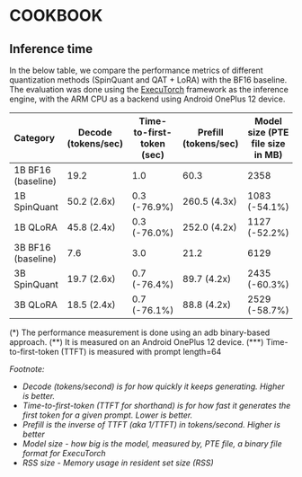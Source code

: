 # COOKBOOK

## Inference time

In the below table, we compare the performance metrics of different quantization methods (SpinQuant and QAT \+ LoRA) with the BF16 baseline. The evaluation was done using the [ExecuTorch](https://github.com/pytorch/executorch) framework as the inference engine, with the ARM CPU as a backend using Android OnePlus 12 device.

| Category | Decode (tokens/sec)  | Time-to-first-token (sec) | Prefill (tokens/sec) | Model size (PTE file size in MB) | Memory size (RSS in MB) |
| :---- | ----- | ----- | ----- | ----- | ----- |
| 1B BF16 (baseline) | 19.2 | 1.0 | 60.3 | 2358 | 3,185 |
| 1B SpinQuant | 50.2 (2.6x) | 0.3 (-76.9%) | 260.5 (4.3x) | 1083 (-54.1%) | 1,921 (-39.7%) |
| 1B QLoRA | 45.8 (2.4x) | 0.3 (-76.0%) | 252.0 (4.2x) | 1127 (-52.2%) | 2,255 (-29.2%) |
| 3B BF16 (baseline) | 7.6 | 3.0 | 21.2 | 6129 | 7,419 |
| 3B SpinQuant | 19.7 (2.6x) | 0.7 (-76.4%) | 89.7 (4.2x) | 2435 (-60.3%) | 3,726 (-49.8%) |
| 3B QLoRA | 18.5 (2.4x) | 0.7 (-76.1%) | 88.8 (4.2x) | 2529 (-58.7%) | 4,060 (-45.3%) |

(\*) The performance measurement is done using an adb binary-based approach.
(\*\*) It is measured on an Android OnePlus 12 device.
(\*\*\*) Time-to-first-token (TTFT)  is measured with prompt length=64

*Footnote:*

- *Decode (tokens/second) is for how quickly it keeps generating. Higher is better.*
- *Time-to-first-token (TTFT for shorthand) is for how fast it generates the first token for a given prompt. Lower is better.*
- *Prefill is the inverse of TTFT (aka 1/TTFT)  in tokens/second. Higher is better*
- *Model size \- how big is the model, measured by, PTE file, a binary file format for ExecuTorch*
- *RSS size \- Memory usage in resident set size (RSS)*
